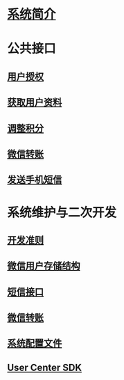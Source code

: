 # [系统简介](intro.md)
# 公共接口
## [用户授权](pub-auth.md)
## [获取用户资料](pub-profile.md)
## [调整积分](pub-coins.md)
## [微信转账](pub-transfer-money.md)
## [发送手机短信](pub-sms.md)
# 系统维护与二次开发
## [开发准则](sys-rule.md)
## [微信用户存储结构](sys-profile.md)
## [短信接口](sys-sms.md)
## [微信转账](sys-transfer-money.md)
## [系统配置文件](sys-config-json.md)
## [User Center SDK](sys-uc-sdk.md)